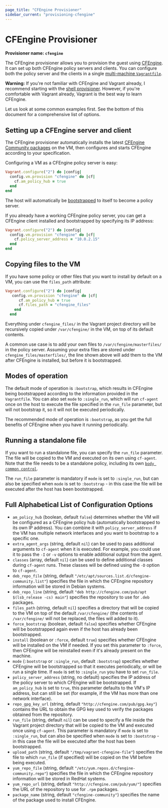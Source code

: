 ```yaml
---
page_title: "CFEngine Provisioner"
sidebar_current: "provisioning-cfengine"
---
```


# CFEngine Provisioner

**Provisioner name: `cfengine`**

The CFEngine provisioner allows you to provision the guest using
[CFEngine](http://www.cfengine.com/). It can set up both CFEngine
policy servers and clients. You can configure both the policy server
and the clients in a single
[multi-machine `Vagrantfile`](/v2/multi-machine/).

<div class="alert alert-warn">
	<p>
		<strong>Warning:</strong> If you're not familiar with CFEngine and Vagrant already,
		I recommend starting with the <a href="/v2/provisioning/shell.html">shell
		provisioner</a>. However, if you're comfortable with Vagrant
	    already, Vagrant is the best way to learn CFEngine.
	</p>
</div>

Let us look at some common examples first. See the bottom of this
document for a comprehensive list of options.

## Setting up a CFEngine server and client

The CFEngine provisioner automatically installs the latest
[CFEngine Community packages](http://cfengine.com/cfengine-linux-distros)
on the VM, then configures and starts CFEngine according to your
specification.

Configuring a VM as a CFEngine policy server is easy:

```ruby
Vagrant.configure("2") do |config|
  config.vm.provision "cfengine" do |cf|
    cf.am_policy_hub = true
  end
end
```

The host will automatically be
[bootstrapped](https://cfengine.com/docs/3.5/manuals-architecture-networking.html#bootstrapping)
to itself to become a policy server.

If you already have a working CFEngine policy server, you can get a
CFEngine client installed and bootstrapped by specifying its IP
address:

```ruby
Vagrant.configure("2") do |config|
  config.vm.provision "cfengine" do |cf|
    cf.policy_server_address = "10.0.2.15"
  end
end
```

## Copying files to the VM

If you have some policy or other files that you want to install by
default on a VM, you can use the `files_path` attribute:

```ruby
Vagrant.configure("2") do |config|
   config.vm.provision "cfengine" do |cf|
      cf.am_policy_hub = true
      cf.files_path = "cfengine_files"
    end
  end
```

Everything under `cfengine_files/` in the Vagrant project directory
will be recursively copied under `/var/cfengine/` in the VM, on top of
its default contents.

A common use case is to add your own files to
`/var/cfengine/masterfiles/` in the policy server. Assuming your extra
files are stored under `cfengine_files/masterfiles/`, the line shown
above will add them to the VM after CFEngine is installed, but before
it is bootstrapped.

## Modes of operation

The default mode of operation is `:bootstrap`, which results in
CFEngine being bootstrapped according to the information provided in
the `Vagrantfile`. You can also set `mode` to `:single_run`, which
will run `cf-agent` once on the host to execute the file specified in
the `run_file` parameter, but will not bootstrap it, so it will not be
executed periodically.

The recommended mode of operation is `:bootstrap`, as you get the full
benefits of CFEngine when you have it running periodically.

## Running a standalone file

If you want to run a standalone file, you can specify the `run_file`
parameter. The file will be copied to the VM and executed on its own
using `cf-agent`. Note that the file needs to be a standalone policy,
including its own
[`body common control`](http://cfengine.com/docs/3.5/reference-components.html#common-control).

The `run_file` parameter is mandatory if `mode` is set to
`:single_run`, but can also be specified when `mode` is set to
`:bootstrap` - in this case the file will be executed after the host
has been bootstrapped.

## Full Alphabetical List of Configuration Options

- `am_policy_hub` (boolean, default `false`) determines whether the VM will be
  configured as a CFEngine policy hub (automatically bootstrapped to
  its own IP address). You can combine it with `policy_server_address`
  if the VM has multiple network interfaces and you want to bootstrap
  to a specific one.
- `extra_agent_args` (string, default `nil`) can be used to pass
  additional arguments to `cf-agent` when it is executed. For example,
  you could use it to pass the `-I` or `-v` options to enable
  additional output from the agent.
- `classes` (array, default `nil`) can be used to define additional
  classes during `cf-agent` runs. These classes will be defined using
  the `-D` option to `cf-agent`.
- `deb_repo_file` (string, default
  `"/etc/apt/sources.list.d/cfengine-community.list"`) specifies the
  file in which the CFEngine repository information will be stored in
  Debian systems.
- `deb_repo_line` (string, default `"deb http://cfengine.com/pub/apt
  $(lsb_release -cs) main"`) specifies the repository to use for
  `.deb` packages.
- `files_path` (string, default `nil`) specifies a directory that will
  be copied to the VM on top of the default
  `/var/cfengine/` (the contents of `/var/cfengine/` will not
  be replaced, the files will added to it).
- `force_bootstrap` (boolean, default `false`) specifies whether
  CFEngine will be bootstrapped again even if the host has already
  been bootstrapped.
- `install` (boolean or `:force`, default `true`) specifies whether
  CFEngine will be installed on the VM if needed. If you set this
  parameter to `:force`, then CFEngine will be reinstalled even if
  it's already present on the machine.
- `mode` (`:bootstrap` or `:single_run`, default `:bootstrap`)
  specifies whether CFEngine will be bootstrapped so that it executes
  periodically, or will be run a single time. If `mode` is set to
  `:single_run` you have to set `run_file`.
- `policy_server_address` (string, no default) specifies the IP
  address of the policy server to which CFEngine will be
  bootstrapped. If `am_policy_hub` is set to `true`, this parameter
  defaults to the VM's IP address, but can still be set (for
  example, if the VM has more than one network interface).
- `repo_gpg_key_url` (string, default
  `"http://cfengine.com/pub/gpg.key"`) contains the URL to obtain the
  GPG key used to verify the packages obtained from the repository.
- `run_file` (string, default `nil`) can be used to specify a file
  inside the Vagrant project directory that will be copied to the VM
  and executed once using `cf-agent`. This parameter is mandatory if
  `mode` is set to `:single_run`, but can also be specified when
  `mode` is set to `:bootstrap` - in this case the file will be
  executed after the host has been bootstrapped.
- `upload_path` (string, default `"/tmp/vagrant-cfengine-file"`)
  specifies the file to which `run_file` (if specified) will be copied
  on the VM before being executed.
- `yum_repo_file` (string, default
  `"/etc/yum.repos.d/cfengine-community.repo"`) specifies the file in
  which the CFEngine repository information will be stored in RedHat
  systems.
- `yum_repo_url` (string, default `"http://cfengine.com/pub/yum/"`)
  specifies the URL of the repository to use for `.rpm` packages.
- `package_name` (string, default `"cfengine-community"`) specifies
  the name of the package used to install CFEngine.
